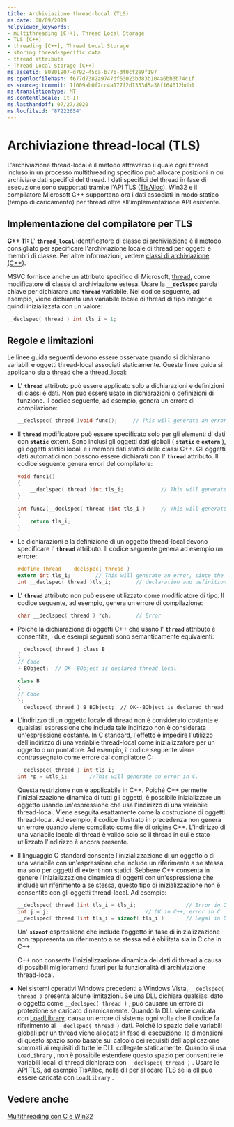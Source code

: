 ```yaml
---
title: Archiviazione thread-local (TLS)
ms.date: 08/09/2019
helpviewer_keywords:
- multithreading [C++], Thread Local Storage
- TLS [C++]
- threading [C++], Thread Local Storage
- storing thread-specific data
- thread attribute
- Thread Local Storage [C++]
ms.assetid: 80801907-d792-45ca-b776-df0cf2e9f197
ms.openlocfilehash: f677d7382a9747df63023bd83b104a6bb3b74c1f
ms.sourcegitcommit: 1f009ab0f2cc4a177f2d1353d5a38f164612bdb1
ms.translationtype: MT
ms.contentlocale: it-IT
ms.lasthandoff: 07/27/2020
ms.locfileid: "87222654"
---
```

# <a name="thread-local-storage-tls"></a>Archiviazione thread-local (TLS)

L'archiviazione thread-local è il metodo attraverso il quale ogni thread incluso in un processo multithreading specifico può allocare posizioni in cui archiviare dati specifici del thread. I dati specifici del thread in fase di esecuzione sono supportati tramite l'API TLS ([TlsAlloc](/windows/win32/api/processthreadsapi/nf-processthreadsapi-tlsalloc)). Win32 e il compilatore Microsoft C++ supportano ora i dati associati in modo statico (tempo di caricamento) per thread oltre all'implementazione API esistente.

## <a name="compiler-implementation-for-tls"></a><a name="_core_compiler_implementation_for_tls"></a>Implementazione del compilatore per TLS

**C++ 11:**  L' **`thread_local`** identificatore di classe di archiviazione è il metodo consigliato per specificare l'archiviazione locale di thread per oggetti e membri di classe. Per altre informazioni, vedere [classi di archiviazione (C++)](../cpp/storage-classes-cpp.md).

MSVC fornisce anche un attributo specifico di Microsoft, [thread](../cpp/thread.md), come modificatore di classe di archiviazione estesa. Usare la **`__declspec`** parola chiave per dichiarare una **`thread`** variabile. Nel codice seguente, ad esempio, viene dichiarata una variabile locale di thread di tipo integer e quindi inizializzata con un valore:

```C
__declspec( thread ) int tls_i = 1;
```

## <a name="rules-and-limitations"></a>Regole e limitazioni

Le linee guida seguenti devono essere osservate quando si dichiarano variabili e oggetti thread-local associati staticamente. Queste linee guida si applicano sia a [thread](../cpp/thread.md) che a [thread_local](../cpp/storage-classes-cpp.md):

- L' **`thread`** attributo può essere applicato solo a dichiarazioni e definizioni di classi e dati. Non può essere usato in dichiarazioni o definizioni di funzione. Il codice seguente, ad esempio, genera un errore di compilazione:

    ```C
    __declspec( thread )void func();     // This will generate an error.
    ```

- Il **`thread`** modificatore può essere specificato solo per gli elementi di dati con **`static`** extent. Sono inclusi gli oggetti dati globali ( **`static`** e **`extern`** ), gli oggetti statici locali e i membri dati statici delle classi C++. Gli oggetti dati automatici non possono essere dichiarati con l' **`thread`** attributo. Il codice seguente genera errori del compilatore:

    ```C
    void func1()
    {
        __declspec( thread )int tls_i;            // This will generate an error.
    }

    int func2(__declspec( thread )int tls_i )     // This will generate an error.
    {
        return tls_i;
    }
    ```

- Le dichiarazioni e la definizione di un oggetto thread-local devono specificare l' **`thread`** attributo. Il codice seguente genera ad esempio un errore:

    ```C
    #define Thread  __declspec( thread )
    extern int tls_i;        // This will generate an error, since the
    int __declspec( thread )tls_i;        // declaration and definition differ.
    ```

- L' **`thread`** attributo non può essere utilizzato come modificatore di tipo. Il codice seguente, ad esempio, genera un errore di compilazione:

    ```C
    char __declspec( thread ) *ch;        // Error
    ```

- Poiché la dichiarazione di oggetti C++ che usano l' **`thread`** attributo è consentita, i due esempi seguenti sono semanticamente equivalenti:

    ```cpp
    __declspec( thread ) class B
    {
    // Code
    } BObject;  // OK--BObject is declared thread local.

    class B
    {
    // Code
    };
    __declspec( thread ) B BObject;  // OK--BObject is declared thread local.
    ```

- L'indirizzo di un oggetto locale di thread non è considerato costante e qualsiasi espressione che includa tale indirizzo non è considerata un'espressione costante. In C standard, l'effetto è impedire l'utilizzo dell'indirizzo di una variabile thread-local come inizializzatore per un oggetto o un puntatore. Ad esempio, il codice seguente viene contrassegnato come errore dal compilatore C:

    ```C
    __declspec( thread ) int tls_i;
    int *p = &tls_i;       //This will generate an error in C.
    ```

   Questa restrizione non è applicabile in C++. Poiché C++ permette l'inizializzazione dinamica di tutti gli oggetti, è possibile inizializzare un oggetto usando un'espressione che usa l'indirizzo di una variabile thread-local. Viene eseguita esattamente come la costruzione di oggetti thread-local. Ad esempio, il codice illustrato in precedenza non genera un errore quando viene compilato come file di origine C++. L'indirizzo di una variabile locale di thread è valido solo se il thread in cui è stato utilizzato l'indirizzo è ancora presente.

- Il linguaggio C standard consente l'inizializzazione di un oggetto o di una variabile con un'espressione che include un riferimento a se stessa, ma solo per oggetti di extent non statici. Sebbene C++ consenta in genere l'inizializzazione dinamica di oggetti con un'espressione che include un riferimento a se stessa, questo tipo di inizializzazione non è consentito con gli oggetti thread-local. Ad esempio:

    ```C
    __declspec( thread )int tls_i = tls_i;                // Error in C and C++
    int j = j;                               // OK in C++, error in C
    __declspec( thread )int tls_i = sizeof( tls_i )       // Legal in C and C++
    ```

   Un' **`sizeof`** espressione che include l'oggetto in fase di inizializzazione non rappresenta un riferimento a se stessa ed è abilitata sia in C che in C++.

   C++ non consente l'inizializzazione dinamica dei dati di thread a causa di possibili miglioramenti futuri per la funzionalità di archiviazione thread-local.

- Nei sistemi operativi Windows precedenti a Windows Vista, `__declspec( thread )` presenta alcune limitazioni. Se una DLL dichiara qualsiasi dato o oggetto come `__declspec( thread )` , può causare un errore di protezione se caricato dinamicamente. Quando la DLL viene caricata con [LoadLibrary](/windows/win32/api/libloaderapi/nf-libloaderapi-loadlibraryw), causa un errore di sistema ogni volta che il codice fa riferimento ai `__declspec( thread )` dati. Poiché lo spazio delle variabili globali per un thread viene allocato in fase di esecuzione, le dimensioni di questo spazio sono basate sul calcolo dei requisiti dell'applicazione sommati ai requisiti di tutte le DLL collegate staticamente. Quando si usa `LoadLibrary` , non è possibile estendere questo spazio per consentire le variabili locali di thread dichiarate con `__declspec( thread )` . Usare le API TLS, ad esempio [TlsAlloc](/windows/win32/api/processthreadsapi/nf-processthreadsapi-tlsalloc), nella dll per allocare TLS se la dll può essere caricata con `LoadLibrary` .

## <a name="see-also"></a>Vedere anche

[Multithreading con C e Win32](multithreading-with-c-and-win32.md)
